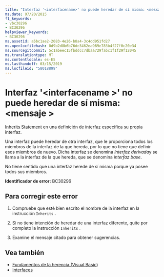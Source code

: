 ```yaml
---
title: "Interfaz '<interfacename>' no puede heredar de sí misma: <message>"
ms.date: 07/20/2015
f1_keywords:
- vbc30296
- BC30296
helpviewer_keywords:
- BC30296
ms.assetid: a5bc1ae2-2083-4e26-b8a4-3c4dd951fd27
ms.openlocfilehash: 0d9b2d8b6b76de3462ea989e783b4f27f0c20e34
ms.sourcegitcommit: 5c1abeec15fbddcc7dbaa729fabc1f1f29f12045
ms.translationtype: MT
ms.contentlocale: es-ES
ms.lasthandoff: 03/15/2019
ms.locfileid: "58018899"
---
```

# <a name="interface-interfacename-cannot-inherit-from-itself-message"></a>Interfaz '\<interfacename >' no puede heredar de sí misma: \<mensaje >
[Inherits Statement](../../visual-basic/language-reference/statements/inherits-statement.md) en una definición de interfaz especifica su propia interfaz.  
  
 Una interfaz puede heredar de otra interfaz, que le proporciona todos los miembros de la interfaz de la que hereda, por lo que no tiene que definir esos miembros de nuevo. Dicha interfaz se denomina *interfaz derivada*y se llama a la interfaz de la que hereda, que se denomina *interfaz base*.  
  
 No tiene sentido que una interfaz herede de sí misma porque ya posee todos sus miembros.  
  
 **Identificador de error:** BC30296  
  
## <a name="to-correct-this-error"></a>Para corregir este error  
  
1.  Compruebe que esté bien escrito el nombre de la interfaz en la instrucción `Inherits` .  
  
2.  Si no tiene intención de heredar de una interfaz diferente, quite por completo la instrucción `Inherits` .  
  
3.  Examine el mensaje citado para obtener sugerencias.  
  
## <a name="see-also"></a>Vea también

- [Fundamentos de la herencia (Visual Basic)](~/docs/visual-basic/programming-guide/language-features/objects-and-classes/inheritance-basics.md)
- [Interfaces](../../visual-basic/programming-guide/language-features/interfaces/index.md)
